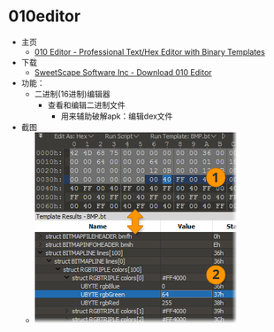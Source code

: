 # 010editor

* 主页
  * [010 Editor - Professional Text/Hex Editor with Binary Templates](https://www.sweetscape.com/010editor/)
* 下载
  * [SweetScape Software Inc - Download 010 Editor](https://www.sweetscape.com/download/010editor/)
* 功能：
  * 二进制(16进制)编辑器
    * 查看和编辑二进制文件
      * 用来辅助破解apk：编辑dex文件
* 截图
  * ![010editor_ui_example](../../assets/img/010editor_ui_example.gif)
